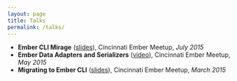 ```yaml
---
layout: page
title: Talks
permalink: /talks/
---
```


- __Ember CLI Mirage__ ([slides](https://slides.com/jimmay5469/ember-cli-mirage)), Cincinnati Ember Meetup, _July 2015_
- __Ember Data Adapters and Serializers__ ([video](https://www.youtube.com/watch?v=kX8MJbGbvCc)), Cincinnati Ember Meetup, _May 2015_
- __Migrating to Ember CLI__ ([slides](https://slides.com/jimmay5469/migrating-to-ember-cli)), Cincinnati Ember Meetup, _March 2015_
